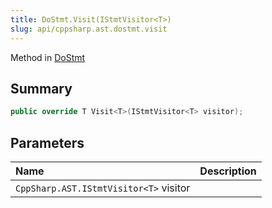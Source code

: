 ```yaml
---
title: DoStmt.Visit(IStmtVisitor<T>)
slug: api/cppsharp.ast.dostmt.visit
---
```

Method in [DoStmt](/api/cppsharp/ast/dostmt)

## Summary



```csharp
public override T Visit<T>(IStmtVisitor<T> visitor);
```

## Parameters

|Name|Description|
|:---|:---|
|`CppSharp.AST.IStmtVisitor<T>` visitor||

